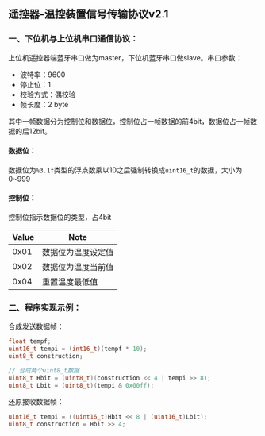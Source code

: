 ## 遥控器-温控装置信号传输协议v2.1



### 一、下位机与上位机串口通信协议：

上位机遥控器端蓝牙串口做为master，下位机蓝牙串口做slave。串口参数：

*   波特率：9600
*   停止位：1
*   校验方式：偶校验
*   帧长度：2 byte

其中一帧数据分为控制位和数据位，控制位占一帧数据的前4bit，数据位占一帧数据的后12bit。

#### 数据位：

数据位为`%3.1f`类型的浮点数乘以10之后强制转换成`uint16_t`的数据，大小为0~999

#### 控制位：

控制位指示数据位的类型，占4bit

| Value | Note               |
| ----- | ------------------ |
| 0x01  | 数据位为温度设定值 |
| 0x02  | 数据位为温度当前值 |
| 0x04  | 重置温度最低值     |

### 二、程序实现示例：

合成发送数据帧：

```c
float tempf;
uint16_t tempi = (int16_t)(tempf * 10);
uint8_t construction;

// 合成两个uint8_t数据
uint8_t Hbit = (uint8_t)(construction << 4 | tempi >> 8);
uint8_t Lbit = (uint8_t)(tempi & 0x00ff);
```

还原接收数据帧：

```c
uint16_t tempi = ((uint16_t)Hbit << 8 | (uint16_t)Lbit);
uint8_t construction = Hbit >> 4;
```